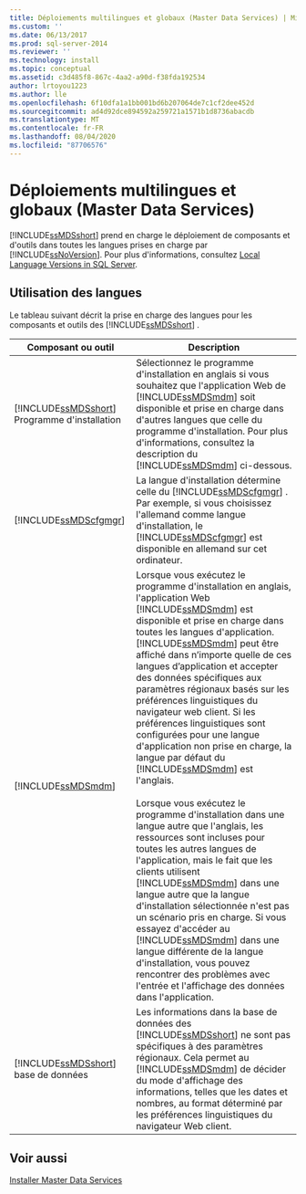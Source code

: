 ```yaml
---
title: Déploiements multilingues et globaux (Master Data Services) | Microsoft Docs
ms.custom: ''
ms.date: 06/13/2017
ms.prod: sql-server-2014
ms.reviewer: ''
ms.technology: install
ms.topic: conceptual
ms.assetid: c3d485f8-867c-4aa2-a90d-f38fda192534
author: lrtoyou1223
ms.author: lle
ms.openlocfilehash: 6f10dfa1a1bb001bd6b207064de7c1cf2dee452d
ms.sourcegitcommit: ad4d92dce894592a259721a1571b1d8736abacdb
ms.translationtype: MT
ms.contentlocale: fr-FR
ms.lasthandoff: 08/04/2020
ms.locfileid: "87706576"
---
```

# <a name="multi-lingual-and-global-deployments-master-data-services"></a>Déploiements multilingues et globaux (Master Data Services)
  [!INCLUDE[ssMDSshort](../../includes/ssmdsshort-md.md)] prend en charge le déploiement de composants et d'outils dans toutes les langues prises en charge par [!INCLUDE[ssNoVersion](../../includes/ssnoversion-md.md)]. Pour plus d'informations, consultez [Local Language Versions in SQL Server](../../sql-server/install/local-language-versions-in-sql-server.md).  
  
## <a name="how-languages-are-used"></a>Utilisation des langues  
 Le tableau suivant décrit la prise en charge des langues pour les composants et outils des [!INCLUDE[ssMDSshort](../../includes/ssmdsshort-md.md)] .  
  
|Composant ou outil|Description|  
|-----------------------|-----------------|  
|[!INCLUDE[ssMDSshort](../../includes/ssmdsshort-md.md)] Programme d'installation|Sélectionnez le programme d'installation en anglais si vous souhaitez que l'application Web de [!INCLUDE[ssMDSmdm](../../includes/ssmdsmdm-md.md)] soit disponible et prise en charge dans d'autres langues que celle du programme d'installation. Pour plus d'informations, consultez la description du [!INCLUDE[ssMDSmdm](../../includes/ssmdsmdm-md.md)] ci-dessous.|  
|[!INCLUDE[ssMDScfgmgr](../../includes/ssmdscfgmgr-md.md)]|La langue d'installation détermine celle du [!INCLUDE[ssMDScfgmgr](../../includes/ssmdscfgmgr-md.md)] . Par exemple, si vous choisissez l'allemand comme langue d'installation, le [!INCLUDE[ssMDScfgmgr](../../includes/ssmdscfgmgr-md.md)] est disponible en allemand sur cet ordinateur.|  
|[!INCLUDE[ssMDSmdm](../../includes/ssmdsmdm-md.md)]|Lorsque vous exécutez le programme d'installation en anglais, l'application Web [!INCLUDE[ssMDSmdm](../../includes/ssmdsmdm-md.md)] est disponible et prise en charge dans toutes les langues d'application. [!INCLUDE[ssMDSmdm](../../includes/ssmdsmdm-md.md)] peut être affiché dans n’importe quelle de ces langues d’application et accepter des données spécifiques aux paramètres régionaux basés sur les préférences linguistiques du navigateur web client. Si les préférences linguistiques sont configurées pour une langue d'application non prise en charge, la langue par défaut du [!INCLUDE[ssMDSmdm](../../includes/ssmdsmdm-md.md)] est l'anglais.<br /><br /> Lorsque vous exécutez le programme d'installation dans une langue autre que l'anglais, les ressources sont incluses pour toutes les autres langues de l'application, mais le fait que les clients utilisent [!INCLUDE[ssMDSmdm](../../includes/ssmdsmdm-md.md)] dans une langue autre que la langue d'installation sélectionnée n'est pas un scénario pris en charge. Si vous essayez d'accéder au [!INCLUDE[ssMDSmdm](../../includes/ssmdsmdm-md.md)] dans une langue différente de la langue d'installation, vous pouvez rencontrer des problèmes avec l'entrée et l'affichage des données dans l'application.|  
|[!INCLUDE[ssMDSshort](../../includes/ssmdsshort-md.md)] base de données|Les informations dans la base de données des [!INCLUDE[ssMDSshort](../../includes/ssmdsshort-md.md)] ne sont pas spécifiques à des paramètres régionaux. Cela permet au [!INCLUDE[ssMDSmdm](../../includes/ssmdsmdm-md.md)] de décider du mode d'affichage des informations, telles que les dates et nombres, au format déterminé par les préférences linguistiques du navigateur Web client.|  
  
## <a name="see-also"></a>Voir aussi  
 [Installer Master Data Services](install-master-data-services.md)  
  
  
